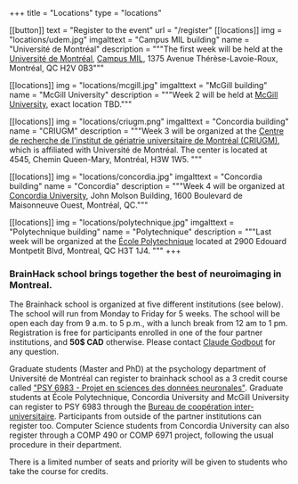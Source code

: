 +++
title = "Locations"
type = "locations"

[[button]]
    text = "Register to the event"
    url = "/register"
[[locations]]
  img = "locations/udem.jpg"
  imgalttext = "Campus MIL building" 
  name = "Université de Montréal"
  description = """The first week will be held at the [Université de Montréal](https://umontreal.ca), [Campus MIL](https://campusmil.umontreal.ca/), 1375 Avenue Thérèse-Lavoie-Roux, Montréal, QC H2V 0B3"""
  
[[locations]]
  img = "locations/mcgill.jpg"
  imgalttext = "McGill building" 
  name = "McGill University"
  description = """Week 2 will be held at [McGill University](https://mcgill.ca), exact location TBD."""  

[[locations]]
  img = "locations/criugm.png"
  imgalttext = "Concordia building" 
  name = "CRIUGM"
  description = """Week 3 will be organized at the [Centre de recherche de l'institut de gériatrie universitaire de Montréal (CRIUGM)](https://www.criugm.qc.ca/fr/contact.html), which is affiliated with Université de Montréal. The center is located at 4545, Chemin Queen-Mary, Montréal, H3W 1W5.
"""

[[locations]]
  img = "locations/concordia.jpg"
  imgalttext = "Concordia building" 
  name = "Concordia"
  description = """Week 4 will be organized at <a href="https://www.concordia.ca/"> Concordia University</a>, John Molson Building, 1600 Boulevard de Maisonneuve Ouest, Montréal, QC."""

[[locations]]
  img = "locations/polytechnique.jpg"
  imgalttext = "Polytechnique building" 
  name = "Polytechnique"
  description = """Last week will be organized at the <a href="https://www.polymtl.ca/"> École Polytechnique</a> located at 2900 Edouard Montpetit Blvd, Montreal, QC H3T 1J4.
"""
+++

### BrainHack school brings together the best of neuroimaging in Montreal.

The Brainhack school is organized at five different institutions (see below). The school will run from Monday to Friday for 5 weeks. The school will be open each day from 9 a.m. to 5 p.m., with a lunch break from 12 am to 1 pm. Registration is free for participants enrolled in one of the four partner institutions, and **50$ CAD** otherwise. Please contact [Claude Godbout](mailto:claude.godbout@criugm.qc.ca) for any question.

Graduate students (Master and PhD) at the psychology department of Université de Montréal can register to brainhack school as a 3 credit course called ["PSY 6983 - Projet en sciences des données neuronales"](https://admission.umontreal.ca/cours-et-horaires/cours/psy-6983/). Graduate students at École Polytechnique, Concordia University and McGill University can register to PSY 6983 through the [Bureau de coopération inter-universitaire](http://www.bci-qc.ca/). Participants from outside of the partner institutions can register too. Computer Science students from Concordia University can also register through a COMP 490 or COMP 6971 project, following the usual procedure in their department.


<div class="alert alert-success text-center" role="alert">There is a limited number of seats and priority will be given to students who take the course for credits.</div>
